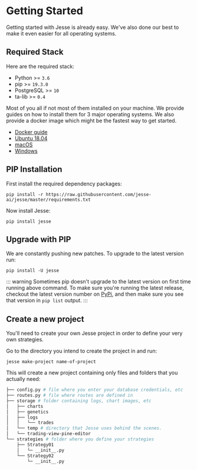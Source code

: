 # Getting Started

Getting started with Jesse is already easy. We've also done our best to make it even easier for all operating systems. 

<!-- In case you already have the required stack installed on your environment, you can move on to the [package installation](./package-installation) page.   -->

## Required Stack

Here are the required stack:

-   Python >= `3.6`
-   pip >= `19.3.0`
-   PostgreSQL >= `10`
-   ta-lib >= `0.4`

Most of you all if not most of them installed on your machine. We provide guides on how to install them for 3 major operating systems. We also provide a docker image which might be the fastest way to get started. 

- [Docker guide](/docs/getting-started/docker.md)
- [Ubuntu 18.04](/docs/getting-started/environment-setup.html#ubuntu)
- [macOS](/docs/getting-started/environment-setup.html#macos)
- [Windows](/docs/getting-started/environment-setup.html#windows)

## PIP Installation

First install the required dependency packages:
```
pip install -r https://raw.githubusercontent.com/jesse-ai/jesse/master/requirements.txt
```

Now install Jesse:
```
pip install jesse
```

## Upgrade with PIP

We are constantly pushing new patches. To upgrade to the latest version run:
```
pip install -U jesse
```

::: warning
Sometimes pip doesn't upgrade to the latest version on first time running above command. To make sure you're running the latest release, checkout the latest version number on [PyPi](https://pypi.org/project/jesse/), and then make sure you see that version in `pip list` output. 
:::

## Create a new project

You'll need to create your own Jesse project in order to define your very own strategies. 

Go to the directory you intend to create the project in and run:

```
jesse make-project name-of-project
```

This will create a new project containing only files and folders that you actually need:

```sh
├── config.py # file where you enter your database credentials, etc
├── routes.py # file where routes are defined in 
├── storage # folder containing logs, chart images, etc
│   ├── charts
│   ├── genetics
│   ├── logs
│   │   └── trades
│   └── temp # directory that Jesse uses behind the scenes. 
│   └── trading-view-pine-editor
└── strategies # folder where you define your strategies
    ├── Strategy01
    │   └─ __init__.py
    └── Strategy02
        └─ __init__.py
```
